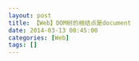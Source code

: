 ```yaml
---
layout: post
title: 【Web】DOM树的根结点是document
date: 2014-03-13 00:45:00
categories: [Web]
tags: []
---
```

      